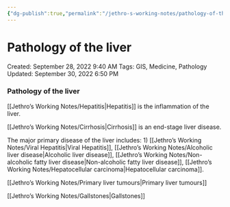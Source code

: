 ```yaml
---
{"dg-publish":true,"permalink":"/jethro-s-working-notes/pathology-of-the-liver/","dgPassFrontmatter":true}
---
```



# Pathology of the liver

Created: September 28, 2022 9:40 AM
Tags: GIS, Medicine, Pathology
Updated: September 30, 2022 6:50 PM

### Pathology of the liver

[[Jethro’s Working Notes/Hepatitis\|Hepatitis]] is the inflammation of the liver.

[[Jethro’s Working Notes/Cirrhosis\|Cirrhosis]] is an end-stage liver disease.

The major primary disease of the liver includes: 1) [[Jethro’s Working Notes/Viral Hepatitis\|Viral Hepatitis]], [[Jethro’s Working Notes/Alcoholic liver disease\|Alcoholic liver disease]], [[Jethro’s Working Notes/Non-alcoholic fatty liver disease\|Non-alcoholic fatty liver disease]], [[Jethro’s Working Notes/Hepatocellular carcinoma\|Hepatocellular carcinoma]].

[[Jethro’s Working Notes/Primary liver tumours\|Primary liver tumours]] 

[[Jethro’s Working Notes/Gallstones\|Gallstones]]